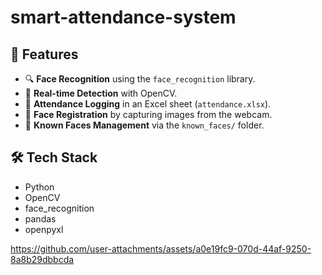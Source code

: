 # smart-attendance-system


## 🚀 Features

- 🔍 **Face Recognition** using the `face_recognition` library.
- 🧠 **Real-time Detection** with OpenCV.
- 📝 **Attendance Logging** in an Excel sheet (`attendance.xlsx`).
- 👤 **Face Registration** by capturing images from the webcam.
- 📂 **Known Faces Management** via the `known_faces/` folder.

## 🛠 Tech Stack

- Python
- OpenCV
- face_recognition
- pandas
- openpyxl



https://github.com/user-attachments/assets/a0e19fc9-070d-44af-9250-8a8b29dbbcda

